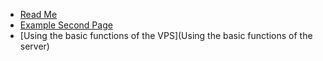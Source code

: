 - [Read Me](README)
- [Example Second Page](second-page)
- [Using the basic functions of the VPS](Using the basic functions of the server)